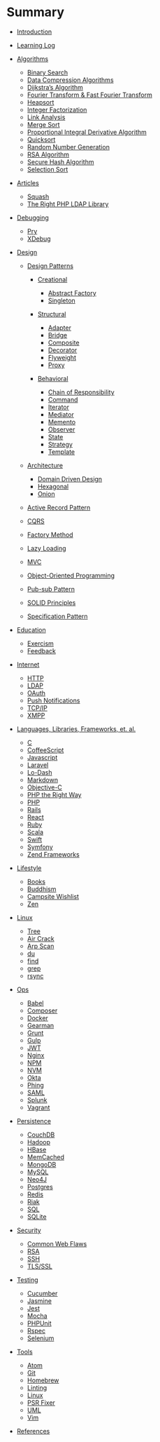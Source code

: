 # Summary

-   [Introduction](README.md)

-   [Learning Log](learning_log.md)

-   [Algorithms](algorithms/README.md)

    -   [Binary Search](algorithms/binary_search.md)
    -   [Data Compression Algorithms]()
    -   [Dijkstra’s Algorithm]()
    -   [Fourier Transform & Fast Fourier Transform]()
    -   [Heapsort](algorithms/heapsort.md)
    -   [Integer Factorization]()
    -   [Link Analysis]()
    -   [Merge Sort](algorithms/merge_sort.md)
    -   [Proportional Integral Derivative Algorithm]()
    -   [Quicksort](algorithms/quicksort.md)
    -   [Random Number Generation]()
    -   [RSA Algorithm]()
    -   [Secure Hash Algorithm]()
    -   [Selection Sort]()

-   [Articles](articles/README.md)

    -   [Squash](articles/squash.md)
    -   [The Right PHP LDAP Library](articles/search_for_php_ldap_library.md)

-   [Debugging](debugging/README.md)

    -   [Pry]()
    -   [XDebug]()

-   [Design](design/README.md)

    -   [Design Patterns](design/design_patterns.md)

        -   [Creational](design/creational.md)

            -   [Abstract Factory](design/abstract_factory.md)
            -   [Singleton](design/singleton.md)

        -   [Structural](design/structural.md)

            -   [Adapter](/design/adapter.md)
            -   [Bridge](/design/bridge.md)
            -   [Composite](/design/composite.md)
            -   [Decorator](/design/decorator.md)
            -   [Flyweight](/design/flyweight.md)
            -   [Proxy](/design/proxy.md)

        -   [Behavioral](design/behavioral.md)

            -   [Chain of Responsibility](design/chain_of_responsibility.md)
            -   [Command](design/command.md)
            -   [Iterator](design/iterator.md)
            -   [Mediator](design/mediator.md)
            -   [Memento](design/memento.md)
            -   [Observer](design/observer.md)
            -   [State](design/state.md)
            -   [Strategy](design/strategy.md)
            -   [Template](design/template.md)

    -   [Architecture](design/architecture.md)

        -   [Domain Driven Design](design/ddd.md)
        -   [Hexagonal](design/hexagonal.md)
        -   [Onion](design/onion.md)

    -   [Active Record Pattern](design/active_record_pattern.md)
    -   [CQRS](design/cqrs.md)
    -   [Factory Method](design/factory_method.md)
    -   [Lazy Loading](design/lazy_loading.md)
    -   [MVC](design/mvc.md)
    -   [Object-Oriented Programming](design/oop.md)
    -   [Pub-sub Pattern](design/pub_sub.md)
    -   [SOLID Principles](design/solid.md)
    -   [Specification Pattern](design/specification_pattern.md)

-   [Education](education/README.md)

    -   [Exercism](education/exercism.md)
    -   [Feedback](education/feedback.md)

-   [Internet](internet/README.md)

    -   [HTTP](internet/http.md)
    -   [LDAP](internet/ldap.md)
    -   [OAuth](internet/oauth.md)
    -   [Push Notifications](internet/push_notifications.md)
    -   [TCP/IP]()
    -   [XMPP](internet/xmpp.md)

-   [Languages, Libraries, Frameworks, et. al.](languages/README.md)

    -   [C](languages/c.md)
    -   [CoffeeScript](languages/coffeescript.md)
    -   [Javascript](languages/javascript.md)
    -   [Laravel]()
    -   [Lo-Dash]()
    -   [Markdown](languages/markdown.md)
    -   [Objective-C](languages/objective-c.md)
    -   [PHP the Right Way](languages/php-the-right-way.md)
    -   [PHP](languages/php.md)
    -   [Rails](languages/rails.md)
    -   [React](languages/react.md)
    -   [Ruby](languages/ruby.md)
    -   [Scala](languages/scala.md)
    -   [Swift](languages/swift.md)
    -   [Symfony]()
    -   [Zend Frameworks]()

-   [Lifestyle](lifestyle/README.md)

    -   [Books](lifestyle/books.md)
    -   [Buddhism](lifestyle/buddhism.md)
    -   [Campsite Wishlist](lifestyle/campsite_wishlist.md)
    -   [Zen](lifestyle/zen.md)

-   [Linux](linux/README.md)

    -   [Tree](linux/tree.md)
    -   [Air Crack]()
    -   [Arp Scan]()
    -   [du](linux/du.md)
    -   [find]()
    -   [grep](linux/grep.md)
    -   [rsync](linux/rsync.md)

-   [Ops](ops/README.md)

    -   [Babel]()
    -   [Composer](ops/composer.md)
    -   [Docker](ops/docker.md)
    -   [Gearman](ops/gearman.md)
    -   [Grunt]()
    -   [Gulp](ops/gulp.md)
    -   [JWT](ops/jwt.md)
    -   [Nginx]()
    -   [NPM](ops/npm.md)
    -   [NVM](ops/nvm.md)
    -   [Okta]()
    -   [Phing](ops/phing.md)
    -   [SAML]()
    -   [Splunk]()
    -   [Vagrant]()

-   [Persistence](persistence/README.md)

    -   [CouchDB]()
    -   [Hadoop]()
    -   [HBase]()
    -   [MemCached]()
    -   [MongoDB]()
    -   [MySQL]()
    -   [Neo4J]()
    -   [Postgres](persistence/postgres.md)
    -   [Redis]()
    -   [Riak]()
    -   [SQL](persistence/sql.md)
    -   [SQLite](persistence/sqlite.md)

-   [Security](security/README.md)

    -   [Common Web Flaws](security/common_web_security_flaws.md)
    -   [RSA]()
    -   [SSH](security/ssh.md)
    -   [TLS/SSL]()

-   [Testing](testing/README.md)

    -   [Cucumber]()
    -   [Jasmine]()
    -   [Jest]()
    -   [Mocha]()
    -   [PHPUnit]()
    -   [Rspec](testing/rspec.md)
    -   [Selenium](testing/selenium.md)

-   [Tools](tools/README.md)

    -   [Atom]()
    -   [Git](tools/git.md)
    -   [Homebrew](tools/homebrew.md)
    -   [Linting]()
    -   [Linux](tools/linux.md)
    -   [PSR Fixer](tools/psr-fixer.md)
    -   [UML](tools/uml.md)
    -   [Vim](tools/vim.md)

-   [References](references.md)
